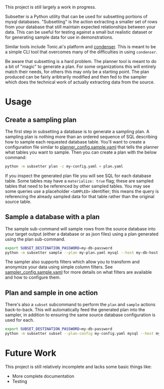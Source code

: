 This project is still largely a work in progress.

Subsetter is a Python utility that can be used for subsetting portions of
mysql databases. "Subsetting" is the action extracting a smaller set of rows
from your database that still maintain expected relationships between your data.
This can be useful for testing against a small but realistic dataset or for
generating sample data for use in demonstrations.

Similar tools include Tonic.ai's platform and [condenser](https://github.com/TonicAI/condenser).
This is meant to be a simple CLI tool that overcomes many of the difficulties in
using `condenser`.

Be aware that subsetting is a hard problem. The planner tool is meant to do a
bit of "magic" to generate a plan. For some organizations this will entirely
match their needs, for others this may only be a starting point. The plan
produced can be fairly aribtrarily modified and then fed to the sampler which
does the technical work of actually extracting data from the source.

# Usage

## Create a sampling plan

The first step in subsetting a database is to generate a sampling plan. A
sampling plan is nothing more than an ordered sequence of SQL describing how
to sample each requested database table. You'll want to create a configuration
file similar to [planner_config.sample.yaml](planner_config.sample.yaml) that
tells the planner what tables you want to sample. Then you can create a plan
with the below command:

```sh
python -m subsetter plan -c my-config.yaml > plan.yaml
```

If you inspect the generated plan file you will see SQL for each database table.
Some tables may have a `materialize: true` flag; these are sampled tables that
need to be referenced by other sampled tables. You may see some queries use a
placeholder `<SAMPLED>` identifier; this means the query is referencing the
already sampled data for that table rather than the original source table.


## Sample a database with a plan

The sample sub-command will sample rows from the source database into your
target output (either a database or as json files) using a plan generated
using the plan sub-command.

```sh
export SUBSET_DESTINATION_PASSWORD=my-db-password
python -m subsetter sample --plan my-plan.yaml mysql --host my-db-host --user my-db-user
```

The sampler also supports filters which allow you to transform and anonymize your
data using simple column filters. See
[sampler_config.sample.yaml](sampler_config.sample.yaml) for more details on what
filters are available and how to configure them.

## Plan and sample in one action

There's also a `subset` subcommand to perform the `plan` and `sample` actions
back-to-back. This will automatically feed the generated plan into the sampler,
in addition to ensuring the same source database configuration is used for
each.

```sh
export SUBSET_DESTINATION_PASSWORD=my-db-password
python -m subsetter subset --plan-config my-config.yaml mysql --host my-db-host --user my-db-user
```

# Future Work

This project is still relatively incomplete and lacks some basic things like:

- More complete documentation
- Testing
